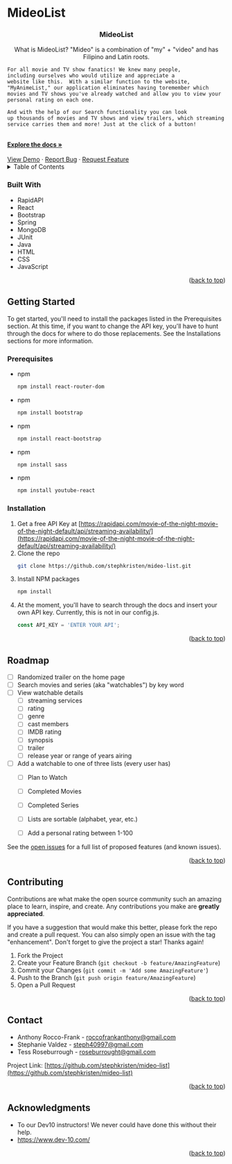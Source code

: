 # MideoList

<!-- Improved compatibility of back to top link: See: https://github.com/othneildrew/Best-README-Template/pull/73 -->
<a name="readme-top"></a>

<!-- PROJECT LOGO -->
<!-- <br />
<div align="center">
  <a href="https://github.com/github_username/repo_name">
    <img src="images/logo.png" alt="Logo" width="80" height="80">
  </a> -->

<h3 align="center">MideoList</h3>

  <p align="center">
    What is MideoList?
    "Mideo" is a combination of "my" + "video" and has Filipino and Latin roots.

    For all movie and TV show fanatics! We knew many people,
    including ourselves who would utilize and appreciate a
    website like this.  With a similar function to the website, "MyAnimeList," our application eliminates having toremember which movies and TV shows you've already watched and allow you to view your personal rating on each one.

    And with the help of our Search functionality you can look
    up thousands of movies and TV shows and view trailers, which streaming service carries them and more! Just at the click of a button!
  </p>
    <br />
    <a href="https://github.com/stephkristen/mideo-list"><strong>Explore the docs »</strong></a>
    <br />
    <br />
    <a href="https://github.com/stephkristen/mideo-list">View Demo</a>
    ·
    <a href="https://github.com/stephkristen/mideo-list/issues">Report Bug</a>
    ·
    <a href="https://github.com/stephkristen/mideo-list/issues">Request Feature</a>
</div>



<!-- TABLE OF CONTENTS -->
<details>
  <summary>Table of Contents</summary>
  <ol>
    <li>
      <!-- <a href="#about-the-project">About The Project</a> -->
      <ul>
        <li><a href="#built-with">Built With</a></li>
      </ul>
    </li>
    <li>
      <a href="#getting-started">Getting Started</a>
      <ul>
        <li><a href="#prerequisites">Prerequisites</a></li>
        <li><a href="#installation">Installation</a></li>
      </ul>
    </li>
    <li><a href="#roadmap">Roadmap</a></li>
    <li><a href="#contributing">Contributing</a></li>
    <!-- <li><a href="#license">License</a></li> -->
    <li><a href="#contact">Contact</a></li>
    <li><a href="#acknowledgments">Acknowledgments</a></li>
  </ol>
</details>



<!-- ABOUT THE PROJECT
## About The Project

[![Product Name Screen Shot][product-screenshot]](https://example.com)

Here's a blank template to get started: To avoid retyping too much info. Do a search and replace with your text editor for the following: `github_username`, `repo_name`, `twitter_handle`, `linkedin_username`, `email_client`, `email`, `project_title`, `project_description`

<p align="right">(<a href="#readme-top">back to top</a>)</p>
 -->


### Built With

* RapidAPI
* React
* Bootstrap
* Spring
* MongoDB
* JUnit
* Java
* HTML
* CSS
* JavaScript

<p align="right">(<a href="#readme-top">back to top</a>)</p>

<!-- GETTING STARTED -->
## Getting Started

To get started, you'll need to install the packages listed in the Prerequisites section. At this time, if you want to change the API key, you'll have to hunt through the docs for where to do those replacements. See the Installations sections for more information.

### Prerequisites

* npm
  ```sh
  npm install react-router-dom
  ```
* npm
  ```sh
  npm install bootstrap
  ```
* npm
  ```sh
  npm install react-bootstrap
  ```
* npm
  ```sh
  npm install sass
  ```
* npm
  ```sh
  npm install youtube-react
  ```

### Installation

1. Get a free API Key at [https://rapidapi.com/movie-of-the-night-movie-of-the-night-default/api/streaming-availability/](https://rapidapi.com/movie-of-the-night-movie-of-the-night-default/api/streaming-availability/)
2. Clone the repo
   ```sh
   git clone https://github.com/stephkristen/mideo-list.git
   ```
3. Install NPM packages
   ```sh
   npm install
   ```
   <!-- Enter your API in `config.js` -->
4. At the moment, you'll have to search through the docs and insert your own API key. Currently, this is not in our config.js.
   ```js
   const API_KEY = 'ENTER YOUR API';
   ```

<p align="right">(<a href="#readme-top">back to top</a>)</p>

<!-- ROADMAP -->
## Roadmap

- [ ] Randomized trailer on the home page
- [ ] Search movies and series (aka "watchables") by key word
- [ ] View watchable details
    - [ ] streaming services
    - [ ] rating
    - [ ] genre
    - [ ] cast members
    - [ ] IMDB rating
    - [ ] synopsis
    - [ ] trailer
    - [ ] release year or range of years airing
- [ ] Add a watchable to one of three lists (every user has)
    - [ ] Plan to Watch
    - [ ] Completed Movies
    - [ ] Completed Series
    - [ ] Lists are sortable (alphabet, year, etc.)
    - [ ] Add a personal rating between 1-100


See the [open issues](https://github.com/stephkristen/mideo-list/issues) for a full list of proposed features (and known issues).

<p align="right">(<a href="#readme-top">back to top</a>)</p>



<!-- CONTRIBUTING -->
## Contributing

Contributions are what make the open source community such an amazing place to learn, inspire, and create. Any contributions you make are **greatly appreciated**.

If you have a suggestion that would make this better, please fork the repo and create a pull request. You can also simply open an issue with the tag "enhancement".
Don't forget to give the project a star! Thanks again!

1. Fork the Project
2. Create your Feature Branch (`git checkout -b feature/AmazingFeature`)
3. Commit your Changes (`git commit -m 'Add some AmazingFeature'`)
4. Push to the Branch (`git push origin feature/AmazingFeature`)
5. Open a Pull Request

<p align="right">(<a href="#readme-top">back to top</a>)</p>

<!-- LICENSE
## License

Distributed under the MIT License. See `LICENSE.txt` for more information.

<p align="right">(<a href="#readme-top">back to top</a>)</p> -->

<!-- CONTACT -->
## Contact

* Anthony Rocco-Frank - roccofrankanthony@gmail.com
* Stephanie Valdez - steph40997@gmail.com
* Tess Roseburrough - roseburrought@gmail.com

Project Link: [https://github.com/stephkristen/mideo-list](https://github.com/stephkristen/mideo-list)

<p align="right">(<a href="#readme-top">back to top</a>)</p>

<!-- ACKNOWLEDGMENTS -->
## Acknowledgments

* To our Dev10 instructors! We never could have done this without their help.
* https://www.dev-10.com/

<p align="right">(<a href="#readme-top">back to top</a>)</p>
